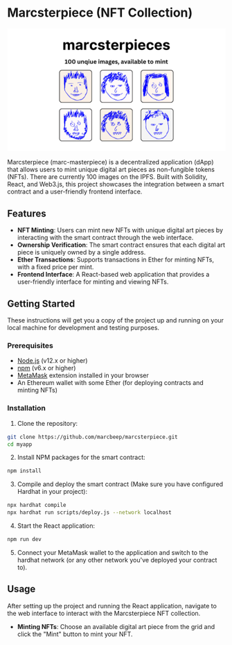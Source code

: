 # Marcsterpiece (NFT Collection)

![Project Image](header.png)

Marcsterpiece (marc-masterpiece) is a decentralized application (dApp) that allows users to mint unique digital art pieces as non-fungible tokens (NFTs). There are currently 100 images on the IPFS. Built with Solidity, React, and Web3.js, this project showcases the integration between a smart contract and a user-friendly frontend interface.

## Features

- **NFT Minting**: Users can mint new NFTs with unique digital art pieces by interacting with the smart contract through the web interface.
- **Ownership Verification**: The smart contract ensures that each digital art piece is uniquely owned by a single address.
- **Ether Transactions**: Supports transactions in Ether for minting NFTs, with a fixed price per mint.
- **Frontend Interface**: A React-based web application that provides a user-friendly interface for minting and viewing NFTs.

## Getting Started

These instructions will get you a copy of the project up and running on your local machine for development and testing purposes.

### Prerequisites

- [Node.js](https://nodejs.org/en/) (v12.x or higher)
- [npm](https://www.npmjs.com/) (v6.x or higher)
- [MetaMask](https://metamask.io/) extension installed in your browser
- An Ethereum wallet with some Ether (for deploying contracts and minting NFTs)

### Installation

1. Clone the repository:

```bash
git clone https://github.com/marcbeep/marcsterpiece.git
cd myapp
```

2. Install NPM packages for the smart contract:

```bash
npm install
```

3. Compile and deploy the smart contract (Make sure you have configured Hardhat in your project):

```bash
npx hardhat compile
npx hardhat run scripts/deploy.js --network localhost
```

4. Start the React application:

```bash
npm run dev
```

5. Connect your MetaMask wallet to the application and switch to the hardhat network (or any other network you've deployed your contract to).

## Usage

After setting up the project and running the React application, navigate to the web interface to interact with the Marcsterpiece NFT collection.

- **Minting NFTs**: Choose an available digital art piece from the grid and click the "Mint" button to mint your NFT.

